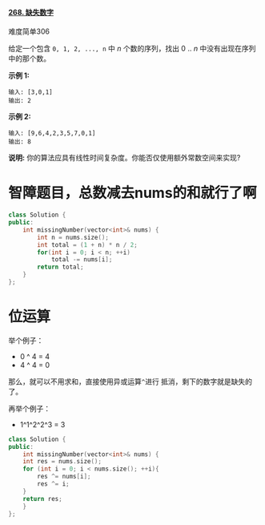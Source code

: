 #### [268. 缺失数字](https://leetcode-cn.com/problems/missing-number/)

难度简单306

给定一个包含 `0, 1, 2, ..., n` 中 *n* 个数的序列，找出 0 .. *n* 中没有出现在序列中的那个数。

 

**示例 1:**

```
输入: [3,0,1]
输出: 2
```

**示例 2:**

```
输入: [9,6,4,2,3,5,7,0,1]
输出: 8
```

**说明:**
你的算法应具有线性时间复杂度。你能否仅使用额外常数空间来实现?



# 智障题目，总数减去nums的和就行了啊

```c++
class Solution {
public:
    int missingNumber(vector<int>& nums) {
        int n = nums.size();
        int total = (1 + n) * n / 2;
        for(int i = 0; i < n; ++i)
            total -= nums[i];
        return total;
    }
};
```

# 位运算

举个例子：

- 0 ^ 4 = 4
- 4 ^ 4 = 0

那么，就可以不用求和，直接使用异或运算`^`进行 抵消，剩下的数字就是缺失的了。

再举个例子：

- 1^1^2^2^3 = 3

```c++
class Solution {
public:
    int missingNumber(vector<int>& nums) {
    int res = nums.size();
    for (int i = 0; i < nums.size(); ++i){
        res ^= nums[i];
        res ^= i;
    }
    return res;
    }
};
```

